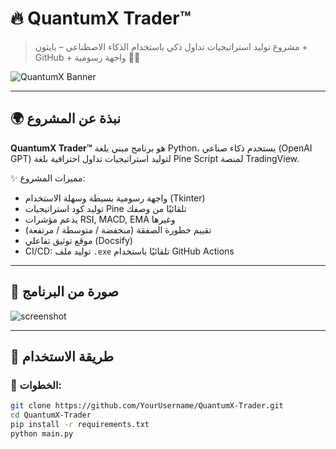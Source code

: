 # 🔥 QuantumX Trader™

> مشروع توليد استراتيجيات تداول ذكي باستخدام الذكاء الاصطناعي – بايثون + GitHub + واجهة رسومية 👨‍💻

![QuantumX Banner](https://img.shields.io/badge/AI%20Trading-QuantumX-blueviolet?style=for-the-badge&logo=python)

---

## 🌍 نبذة عن المشروع

**QuantumX Trader™** هو برنامج مبني بلغة Python، يستخدم ذكاء صناعي (OpenAI GPT) لتوليد استراتيجيات تداول احترافية بلغة Pine Script لمنصة TradingView.

✨ مميزات المشروع:
- واجهة رسومية بسيطة وسهلة الاستخدام (Tkinter)
- توليد كود استراتيجيات Pine تلقائيًا من وصفك
- يدعم مؤشرات RSI, MACD, EMA وغيرها
- تقييم خطورة الصفقة (منخفضة / متوسطة / مرتفعة)
- موقع توثيق تفاعلي (Docsify)
- CI/CD: توليد ملف `.exe` تلقائيًا باستخدام GitHub Actions

---

## 📸 صورة من البرنامج

![screenshot](https://via.placeholder.com/750x400.png?text=QuantumX+Trader+GUI)

---

## 🚀 طريقة الاستخدام

### 🔧 الخطوات:

```bash
git clone https://github.com/YourUsername/QuantumX-Trader.git
cd QuantumX-Trader
pip install -r requirements.txt
python main.py
